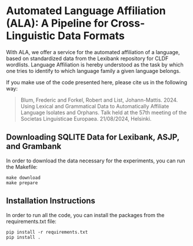 # Automated Language Affiliation (ALA): A Pipeline for Cross-Linguistic Data Formats

With ALA, we offer a service for the automated affiliation of a language, based on standardized data from the Lexibank repository for CLDF wordlists. Language Affiliation is hereby understood as the task by which one tries to identify to which language family a given language belongs.

If you make use of the code presented here, please cite us in the following way:

> Blum, Frederic and Forkel, Robert and List, Johann-Mattis. 2024. Using Lexical and Grammatical Data to Automatically Affiliate Language Isolates and Orphans. Talk held at the 57th meeting of the Societas Linguisticae Europaea. 21/08/2024, Helsinki.

## Downloading SQLITE Data for Lexibank, ASJP, and Grambank

In order to download the data necessary for the experiments, you can run the Makefile:

```shell
make download
make prepare
```

## Installation Instructions

In order to run all the code, you can install the packages from the requirements.txt file:

```shell
pip install -r requirements.txt
pip install .
```
